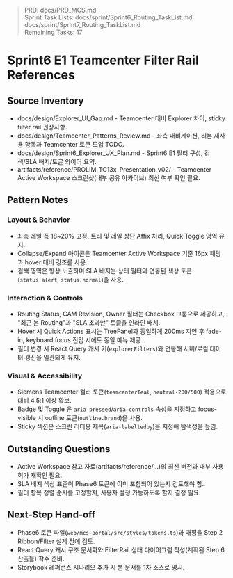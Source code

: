 > PRD: docs/PRD_MCS.md  
> Sprint Task Lists: docs/sprint/Sprint6_Routing_TaskList.md, docs/sprint/Sprint7_Routing_TaskList.md  
> Remaining Tasks: 17

# Sprint6 E1 Teamcenter Filter Rail References

## Source Inventory
- docs/design/Explorer_UI_Gap.md - Teamcenter 대비 Explorer 차이, sticky filter rail 권장사항.
- docs/design/Teamcenter_Patterns_Review.md - 좌측 내비게이션, 리본 재사용 항목과 Teamcenter 토큰 도입 TODO.
- docs/design/Sprint6_Explorer_UX_Plan.md - Sprint6 E1 필터 구성, 검색/SLA 배지/토글 와이어 요약.
- artifacts/reference/PROLIM_TC13x_Presentation_v02/ - Teamcenter Active Workspace 스크린샷(내부 공유 아카이브) 최신 여부 확인 필요.

## Pattern Notes
### Layout & Behavior
- 좌측 레일 폭 18~20% 고정, 트리 및 레일 상단 Affix 처리, Quick Toggle 영역 유지.
- Collapse/Expand 아이콘은 Teamcenter Active Workspace 기준 16px 패딩과 hover 대비 강조를 사용.
- 검색 영역은 항상 노출하며 SLA 배지는 상태 필터와 연동된 색상 토큰(`status.alert`, `status.normal`)을 사용.

### Interaction & Controls
- Routing Status, CAM Revision, Owner 필터는 Checkbox 그룹으로 제공하고, "최근 본 Routing"과 "SLA 초과만" 토글을 인라인 배치.
- Hover 시 Quick Actions 표시는 TreePanel과 동일하게 200ms 지연 후 fade-in, keyboard focus 진입 시에도 동일 메뉴 제공.
- 필터 변경 시 React Query 캐시 키(`explorerFilters`)와 연동해 서버/로컬 데이터 갱신을 일관되게 유지.

### Visual & Accessibility
- Siemens Teamcenter 컬러 토큰(`teamcenterTeal`, `neutral-200/500`) 적용으로 대비 4.5:1 이상 확보.
- Badge 및 Toggle 은 `aria-pressed`/`aria-controls` 속성을 지정하고 focus-visible 시 outline 토큰(`outline.brand`)을 사용.
- Sticky 섹션은 스크린 리더용 제목(`aria-labelledby`)을 지정해 탐색성을 높임.

## Outstanding Questions
- Active Workspace 참고 자료(artifacts/reference/...)의 최신 버전과 내부 사용 허가 재확인 필요.
- SLA 배지 색상 표준이 Phase6 토큰에 이미 포함되어 있는지 검토해야 함.
- 필터 항목 정렬 순서를 고정할지, 사용자 설정 가능하도록 할지 결정 필요.

## Next-Step Hand-off
- Phase6 토큰 파일(`web/mcs-portal/src/styles/tokens.ts`)과 매핑을 Step 2 Ribbon/Filter 설계 전에 검토.
- React Query 캐시 구조 문서화와 FilterRail 상태 다이어그램 작성(계획된 Step 6 산출물) 착수 준비.
- Storybook 레퍼런스 시나리오 추가 시 본 문서를 1차 소스로 명시.
